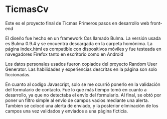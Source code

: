 # TicmasCv
<p>Este es el proyecto final de Ticmas Primeros pasos en desarrollo web front-end</p>
<p>El diseño fue hecho en un framework Css llamado Bulma. La versión usada es Bulma 0.9.4 y se encuentra descargada en la carpeta homónima. La página index.html es compatible con dispositivos móviles y fue testeada en navegadores Firefox tanto en escritorio como en Android</p>
<p>Los datos personales usados fueron copiados del proyecto Random User Generator. Las habilidades y experiencias descritas en la página son solo ficcionadas.</p>
<p>En cuanto al codigo Javascript, solo se me ocurrió ponerlo en la validación del formulario de contacto. Fue lo que más tiempo tomó en cuanto a desarrollo, ya que no detectaba el envío del formulario. Al final, se obtó por poner un filtro simple al envío de campos vacios mediante una alerta. Tambien se colocó una alerta de enviado, y la posterior eliminación de los campos una vez validados y enviados a una página ficticia.</p>

